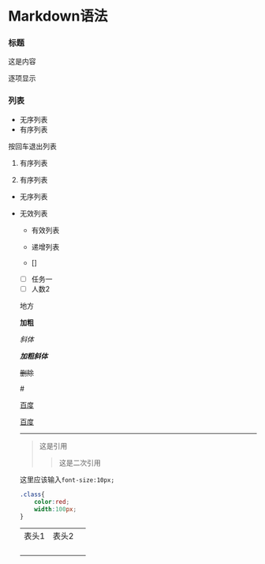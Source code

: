 # Markdown语法

### 标题

这是内容

逐项显示

### 列表	

* 无序列表
* 有序列表

按回车退出列表

1. 有序列表

2. 有序列表

- 无序列表

- 无效列表

  - 有效列表
  - 递增列表

  

  - [] 

  

  - [ ] 任务一
  - [ ] 人数2 

  地方

  **加粗**

  *斜体*

  ***加粗斜体***

  ~~删除~~

  \#

  [百度](www.baidu.com)

  [百度](www.baidu.com '这是百度')

  ---

  > 这是引用
  >
  > > 这是二次引用

  这里应该输入`font-size:10px;`

  ```css
  .class{
      color:red;
      width:100px;
  }
  ```

  

  |       |       |      |
  | ----- | ----- | ---- |
  | 表头1 | 表头2 |      |
  |       |       |      |
  |       |       |      |
  |       |       |      |
  |       |       |      |

  

  

  

  

  

   

   

   

   

   



